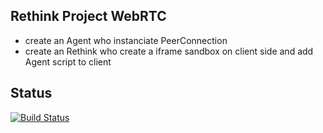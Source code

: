 ## Rethink Project WebRTC

* create an Agent who instanciate PeerConnection
* create an Rethink who create a iframe sandbox on client side and add Agent script to client


## Status

[![Build Status](http://185.17.229.168:8080/job/TestProject/badge/icon)](http://185.17.229.168:8080/job/TestProject/)

